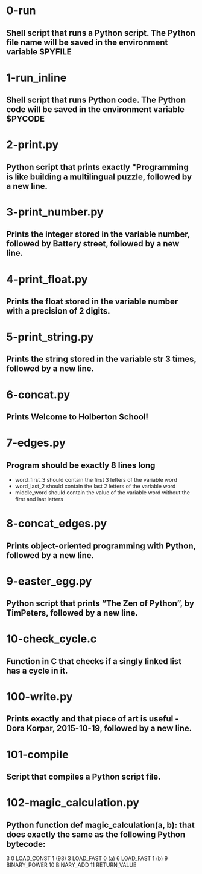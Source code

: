 # 0-run
## Shell script that runs a Python script. The Python file name will be saved in the environment variable $PYFILE

# 1-run_inline
## Shell script that runs Python code. The Python code will be saved in the environment variable $PYCODE

# 2-print.py
## Python script that prints exactly "Programming is like building a multilingual puzzle, followed by a new line.

# 3-print_number.py
## Prints the integer stored in the variable number, followed by Battery street, followed by a new line.

# 4-print_float.py
## Prints the float stored in the variable number with a precision of 2 digits.

# 5-print_string.py
## Prints the string stored in the variable str 3 times, followed by a new line.

# 6-concat.py
## Prints Welcome to Holberton School!

# 7-edges.py
## Program should be exactly 8 lines long
- word_first_3 should contain the first 3 letters of the variable word
- word_last_2 should contain the last 2 letters of the variable word
- middle_word should contain the value of the variable word without the first and last letters

# 8-concat_edges.py
## Prints object-oriented programming with Python, followed by a new line.

# 9-easter_egg.py
## Python script that prints “The Zen of Python”, by TimPeters, followed by a new line.

# 10-check_cycle.c
## Function in C that checks if a singly linked list has a cycle in it.

# 100-write.py
## Prints exactly and that piece of art is useful - Dora Korpar, 2015-10-19, followed by a new line.

# 101-compile
## Script that compiles a Python script file.

# 102-magic_calculation.py
## Python function def magic_calculation(a, b): that does exactly the same as the following Python bytecode:

  3           0 LOAD_CONST               1 (98)
              3 LOAD_FAST                0 (a)
              6 LOAD_FAST                1 (b)
              9 BINARY_POWER
             10 BINARY_ADD
             11 RETURN_VALUE
